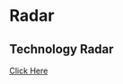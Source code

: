 # Radar
## Technology Radar
[Click Here](https://radar.thoughtworks.com/?sheetId=https%3A%2F%2Fraw.githubusercontent.com%2Fnishmo%2FRadar%2Fmaster%2Fradar.csv)

